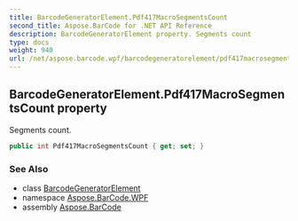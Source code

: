 ```yaml
---
title: BarcodeGeneratorElement.Pdf417MacroSegmentsCount
second_title: Aspose.BarCode for .NET API Reference
description: BarcodeGeneratorElement property. Segments count
type: docs
weight: 940
url: /net/aspose.barcode.wpf/barcodegeneratorelement/pdf417macrosegmentscount/
---
```

## BarcodeGeneratorElement.Pdf417MacroSegmentsCount property

Segments count.

```csharp
public int Pdf417MacroSegmentsCount { get; set; }
```

### See Also

* class [BarcodeGeneratorElement](../)
* namespace [Aspose.BarCode.WPF](../../barcodegeneratorelement/)
* assembly [Aspose.BarCode](../../../)


